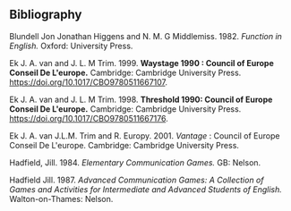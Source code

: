 ## Bibliography

Blundell Jon Jonathan Higgens and N. M. G Middlemiss. 1982. *Function in English.* Oxford: University Press.

Ek J. A. van and J. L. M Trim. 1999. **Waystage 1990 : Council of Europe Conseil De L'europe.** Cambridge: Cambridge University Press. https://doi.org/10.1017/CBO9780511667107.

Ek J. A. van and J. L. M Trim. 1998. **Threshold 1990: Council of Europe Conseil De L'europe.** Cambridge: Cambridge University Press. https://doi.org/10.1017/CBO9780511667176.

Ek J. A. van J.L.M. Trim and R. Europy. 2001. *Vantage* : Council of Europe Conseil De L'europe. Cambridge: Cambridge University Press.

Hadfield, Jill. 1984. *Elementary Communication Games.* GB: Nelson.

Hadfield Jill. 1987. *Advanced Communication Games: A Collection of Games and Activities for Intermediate and Advanced Students of English.* Walton-on-Thames: Nelson.
